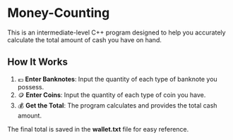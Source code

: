 # Money-Counting

This is an intermediate-level C++ program designed to help you accurately calculate the total amount of cash you have on hand.

## How It Works

1. 💶 **Enter Banknotes**: Input the quantity of each type of banknote you possess.
2. 🪙 **Enter Coins**: Input the quantity of each type of coin you have.
3. 💰 **Get the Total**: The program calculates and provides the total cash amount.

The final total is saved in the **wallet.txt** file for easy reference.
